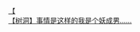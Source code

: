 [【](http://tieba.baidu.com/p/3828146544?see_lz=1&pn=)   
[【树洞】事情是这样的我是个妖成男……](http://tieba.baidu.com/p/3828644552?see_lz=1&pn=)   
